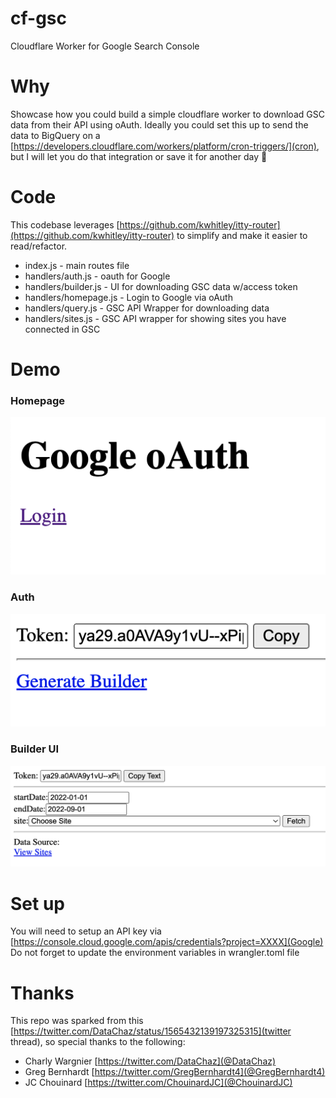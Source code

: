 # cf-gsc
Cloudflare Worker for Google Search Console

# Why
Showcase how you could build a simple cloudflare worker to download GSC data from their API using oAuth. Ideally you could set this up to send the data to BigQuery on a [https://developers.cloudflare.com/workers/platform/cron-triggers/](cron), but I will let you do that integration or save it for another day 🤔

# Code
This codebase leverages [https://github.com/kwhitley/itty-router](https://github.com/kwhitley/itty-router) to simplify and make it easier to read/refactor. 

* index.js - main routes file
* handlers/auth.js - oauth for Google
* handlers/builder.js - UI for downloading GSC data w/access token
* handlers/homepage.js - Login to Google via oAuth
* handlers/query.js - GSC API Wrapper for downloading data
* handlers/sites.js - GSC API wrapper for showing sites you have connected in GSC

# Demo
### Homepage
![Homepage](screenshot-homepage.png)
### Auth
![Auth](screenshot-auth.png)
### Builder UI
![Builder](screenshot-builder-ui.png)

# Set up
You will need to setup an API key via [https://console.cloud.google.com/apis/credentials?project=XXXX](Google) Do not forget to update the environment variables in wrangler.toml file

# Thanks
This repo was sparked from this [https://twitter.com/DataChaz/status/1565432139197325315](twitter thread), 
so special thanks to the following:
* Charly Wargnier [https://twitter.com/DataChaz](@DataChaz)
* Greg Bernhardt [https://twitter.com/GregBernhardt4](@GregBernhardt4)
* JC Chouinard [https://twitter.com/ChouinardJC](@ChouinardJC)
